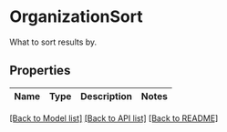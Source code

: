 # OrganizationSort

What to sort results by.

## Properties

| Name | Type | Description | Notes |
| ---- | ---- | ----------- | ----- |

[[Back to Model list]](../README.md#documentation-for-models) [[Back to API list]](../README.md#documentation-for-api-endpoints) [[Back to README]](../README.md)
